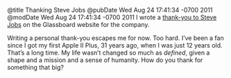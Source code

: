 @title Thanking Steve Jobs
@pubDate Wed Aug 24 17:41:34 -0700 2011
@modDate Wed Aug 24 17:41:34 -0700 2011
I wrote a <a href="http://glassboard.com/blog/?p=80">thank-you to Steve Jobs</a> on the Glassboard website for the company.

Writing a personal thank-you escapes me for now. Too hard. I’ve been a fan since I got my first Apple II Plus, 31 years ago, when I was just 12 years old. That’s a long time. My life wasn’t changed so much as <em>defined</em>, given a shape and a mission and a sense of humanity. How do you thank for something that big?
